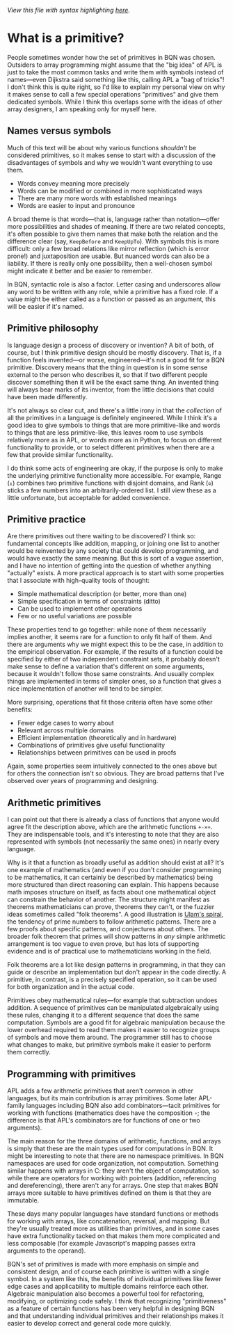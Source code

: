*View this file with syntax highlighting [here](https://mlochbaum.github.io/BQN/commentary/primitive.html).*

# What is a primitive?

People sometimes wonder how the set of primitives in BQN was chosen. Outsiders to array programming might assume that the "big idea" of APL is just to take the most common tasks and write them with symbols instead of names—even Dijkstra said something like this, calling APL a "bag of tricks"! I don't think this is quite right, so I'd like to explain my personal view on why it makes sense to call a few special operations "primitives" and give them dedicated symbols. While I think this overlaps some with the ideas of other array designers, I am speaking only for myself here.

## Names versus symbols

Much of this text will be about why various functions *shouldn't* be considered primitives, so it makes sense to start with a discussion of the disadvantages of symbols and why we wouldn't want everything to use them.

- Words convey meaning more precisely
- Words can be modified or combined in more sophisticated ways
- There are many more words with established meanings
- Words are easier to input and pronounce

A broad theme is that words—that is, language rather than notation—offer more possibilities and shades of meaning. If there are two related concepts, it's often possible to give them names that make both the relation and the difference clear (say, `KeepBefore` and `KeepUpTo`). With symbols this is more difficult: only a few broad relations like mirror reflection (which is error prone!) and juxtaposition are usable. But nuanced words can also be a liability. If there is really only one possibility, then a well-chosen symbol might indicate it better and be easier to remember.

In BQN, syntactic role is also a factor. Letter casing and underscores allow any word to be written with any role, while a primitive has a fixed role. If a value might be either called as a function or passed as an argument, this will be easier if it's named.

## Primitive philosophy

Is language design a process of discovery or invention? A bit of both, of course, but I think primitive design should be mostly discovery. That is, if a function feels invented—or worse, engineered—it's not a good fit for a BQN primitive. Discovery means that the thing in question is in some sense external to the person who describes it, so that if two different people discover something then it will be the exact same thing. An invented thing will always bear marks of its inventor, from the little decisions that could have been made differently.

It's not always so clear cut, and there's a little irony in that the *collection* of all the primitives in a language is definitely engineered. While I think it's a good idea to give symbols to things that are more primitive-like and words to things that are less primitive-like, this leaves room to use symbols relatively more as in APL, or words more as in Python, to focus on different functionality to provide, or to select different primitives when there are a few that provide similar functionality.

I do think some acts of engineering are okay, if the purpose is only to make the underlying primitive functionality more accessible. For example, Range (`↕`) combines two primitive functions with disjoint domains, and Rank (`⎉`) sticks a few numbers into an arbitrarily-ordered list. I still view these as a little unfortunate, but acceptable for added convenience.

## Primitive practice

Are there primitives out there waiting to be discovered? I think so: fundamental concepts like addition, mapping, or joining one list to another would be reinvented by any society that could develop programming, and would have exactly the same meaning. But this is sort of a vague assertion, and I have no intention of getting into the question of whether anything "actually" exists. A more practical approach is to start with some properties that I associate with high-quality tools of thought:

- Simple mathematical description (or better, more than one)
- Simple specification in terms of constraints (ditto)
- Can be used to implement other operations
- Few or no useful variations are possible

These properties tend to go together: while none of them necessarily implies another, it seems rare for a function to only fit half of them. And there are arguments why we might expect this to be the case, in addition to the empirical observation. For example, if the results of a function could be specified by either of two independent constraint sets, it probably doesn't make sense to define a variation that's different on some arguments, because it wouldn't follow those same constraints. And usually complex things are implemented in terms of simpler ones, so a function that gives a nice implementation of another will tend to be simpler.

More surprising, operations that fit those criteria often have some other benefits:

- Fewer edge cases to worry about
- Relevant across multiple domains
- Efficient implementation (theoretically and in hardware)
- Combinations of primitives give useful functionality
- Relationships between primitives can be used in proofs

Again, some properties seem intuitively connected to the ones above but for others the connection isn't so obvious. They are broad patterns that I've observed over years of programming and designing.

## Arithmetic primitives

I can point out that there is already a class of functions that anyone would agree fit the description above, which are the arithmetic functions `+-×÷`. They are indispensable tools, and it's interesting to note that they are also represented with symbols (not necessarily the same ones) in nearly every language.

Why is it that a function as broadly useful as addition should exist at all? It's one example of mathematics (and even if you don't consider programming to be mathematics, it can certainly be described by mathematics) being more structured than direct reasoning can explain. This happens because math imposes structure on itself, as facts about one mathematical object can constrain the behavior of another. The structure might manifest as theorems mathematicians can prove, theorems they can't, or the fuzzier ideas sometimes called "folk theorems". A good illustration is [Ulam's spiral](https://en.wikipedia.org/wiki/Ulam%27s_spiral), the tendency of prime numbers to follow arithmetic patterns. There are a few proofs about specific patterns, and conjectures about others. The broader folk theorem that primes will show patterns in *any* simple arithmetic arrangement is too vague to even prove, but has lots of supporting evidence and is of practical use to mathematicians working in the field.

<!--GEN
p ← 176‿48
dim ← 2 × p + d ← 168‿56

rc ← At "stroke=currentColor|fill=none|stroke-width=0.8"
tg ← "g"At"font-size=14px"
cg ← "g"At"text-anchor=middle|font-size=19px"
lg ← "g"At"stroke=currentColor|stroke-width=0.4"

Text ← ("text" Attr "dy"‿"0.35em"∾·Pos d⊸×)⊸Enc
t ← ((0.63-˜0.36⌊↕3)(0.22⊸+⊸≍¨⋈≍˜¨)1∾0.5+↕2) Text¨¨ ⟨
  "Definition"‿"Exact"‿"Fuzzy"
  "Application"‿"Specific"‿"General"
⟩

((-p+d×0.1‿0.3)∾dim) SVG ("g"At"fill=currentColor") Enc ⟨
  "rect" Elt rc ∾ (Pos 0‿0)∾"width"‿"height"≍˘FmtNum 2×d
  tg Enc "end"‿"middle" ("g"Attr"text-anchor"⋈⊢)⊸Enc¨ t
  cg Enc (⥊≍⌜˜0.5+↕2) Text¨ "Algorithm"‿""‿"Primitive"‿"Design pattern"
  lg Enc (<"xy"≍⌜"12") ("line" Elt ≍˘○⥊)⟜(FmtNum d×⊢)¨ ⋈⟜⌽ 1‿1≍¯0.34‿2.1
⟩
-->

Folk theorems are a lot like design patterns in programming, in that they can guide or describe an implementation but don't appear in the code directly. A primitive, in contrast, is a precisely specified operation, so it can be used for both organization and in the actual code.

Primitives obey mathematical rules—for example that subtraction undoes addition. A sequence of primitives can be manipulated algebraically using these rules, changing it to a different sequence that does the same computation. Symbols are a good fit for algebraic manipulation because the lower overhead required to read them makes it easier to recognize groups of symbols and move them around. The programmer still has to choose what changes to make, but primitive symbols make it easier to perform them correctly.

## Programming with primitives

APL adds a few arithmetic primitives that aren't common in other languages, but its main contribution is array primitives. Some later APL-family languages including BQN also add combinators—tacit primitives for working with functions (mathematics does have the composition `∘`; the difference is that APL's combinators are for functions of one or two arguments).

The main reason for the three domains of arithmetic, functions, and arrays is simply that these are the main types used for computations in BQN. It might be interesting to note that there are no namespace primitives. In BQN namespaces are used for code organization, not computation. Something similar happens with arrays in C: they aren't the object of computation, so while there are operators for working with pointers (addition, referencing and dereferencing), there aren't any for arrays. One step that makes BQN arrays more suitable to have primitives defined on them is that they are immutable.

These days many popular languages have standard functions or methods for working with arrays, like concatenation, reversal, and mapping. But they're usually treated more as utilities than primitives, and in some cases have extra functionality tacked on that makes them more complicated and less composable (for example Javascript's mapping passes extra arguments to the operand).

BQN's set of primitives is made with more emphasis on simple and consistent design, and of course each primitive is written with a single symbol. In a system like this, the benefits of individual primitives like fewer edge cases and applicability to multiple domains reinforce each other. Algebraic manipulation also becomes a powerful tool for refactoring, modifying, or optimizing code safely. I think that recognizing "primitiveness" as a feature of certain functions has been very helpful in designing BQN and that understanding individual primitives and their relationships makes it easier to develop correct and general code more quickly.
